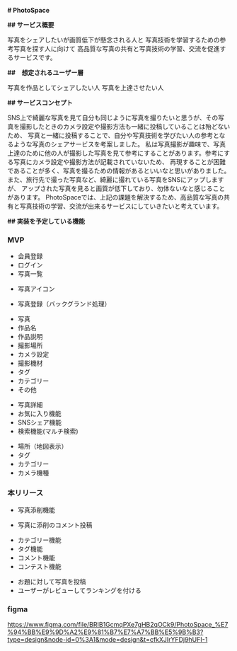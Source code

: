 **# PhotoSpace**

**## サービス概要**

写真をシェアしたいが画質低下が懸念される人と
写真技術を学習するための参考写真を探す人に向けて
高品質な写真の共有と写真技術の学習、交流を促進するサービスです。

**##　想定されるユーザー層**

写真を作品としてシェアしたい人
写真を上達させたい人

**## サービスコンセプト**

SNS上で綺麗な写真を見て自分も同じように写真を撮りたいと思うが、その写真を撮影したときのカメラ設定や撮影方法も一緒に投稿していることは殆どないため、
写真と一緒に投稿することで、自分や写真技術を学びたい人の参考となるような写真のシェアサービスを考案しました。
私は写真撮影が趣味で、写真上達のために他の人が撮影した写真を見て参考にすることがあります。参考にする写真にカメラ設定や撮影方法が記載されていないため、
再現することが困難であることが多く、写真を撮るための情報があるといいなと思いがありました。また、旅行先で撮った写真など、綺麗に撮れている写真をSNSにアップしますが、
アップされた写真を見ると画質が低下しており、勿体ないなと感じることがあります。
PhotoSpaceでは、上記の課題を解決するため、高品質な写真の共有と写真技術の学習、交流が出来るサービスにしていきたいと考えています。

**## 実装を予定している機能**

### MVP
- 会員登録
- ログイン
- 写真一覧
 * 写真アイコン
- 写真登録（バックグランド処理）
 * 写真
 * 作品名
 * 作品説明
 * 撮影場所
 * カメラ設定
 * 撮影機材
 * タグ
 * カテゴリー
 * その他
- 写真詳細
- お気に入り機能
- SNSシェア機能
- 検索機能(マルチ検索)
 * 場所（地図表示）
 * タグ
 * カテゴリー
 * カメラ機種


### 本リリース
- 写真添削機能
 * 写真に添削のコメント投稿
- カテゴリー機能
- タグ機能
- コメント機能
- コンテスト機能
 * お題に対して写真を投稿
 * ユーザーがレビューしてランキングを付ける

### figma
https://www.figma.com/file/BRIB1GcmqPXe7gHB2qOCk9/PhotoSpace_%E7%94%BB%E9%9D%A2%E9%81%B7%E7%A7%BB%E5%9B%B3?type=design&node-id=0%3A1&mode=design&t=cfkXJIrYFDj9hUFI-1
